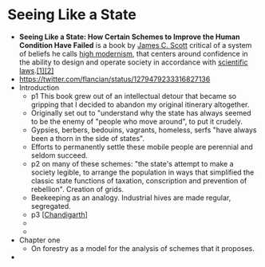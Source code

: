 # Seeing Like a State
- __**Seeing Like a State: How Certain Schemes to Improve the Human Condition Have Failed**__ is a book by [James C. Scott](https://en.wikipedia.org/wiki/James_C._Scott) critical of a system of beliefs he calls [high modernism](https://en.wikipedia.org/wiki/High_modernism), that centers around confidence in the ability to design and operate society in accordance with [scientific laws](https://en.wikipedia.org/wiki/Scientific_laws).[[1]](https://en.wikipedia.org/wiki/Seeing_Like_a_State#cite_note-1)[[2]](https://en.wikipedia.org/wiki/Seeing_Like_a_State#cite_note-nyt-review-2)
- https://twitter.com/flancian/status/1279479233316827136
- Introduction
    - p1 This book grew out of an intellectual detour that became so gripping that I decided to abandon my original itinerary altogether.
    - Originally set out to "understand why the state has always seemed to be the enemy of "people who move around", to put it crudely.
    - Gypsies, berbers, bedouins, vagrants, homeless, serfs "have always been a thorn in the side of states".
    - Efforts to permanently settle these mobile people are perennial and seldom succeed.
    - p2 on many of these schemes: "the state's attempt to make a society legible, to arrange the population in ways that simplified the classic state functions of taxation, conscription and prevention of rebellion". Creation of grids.
    - Beekeeping as an analogy. Industrial hives are made regular, segregated.
    - p3 [[Chandigarth]]
    - 
    - 
- Chapter one
    - On forestry as a model for the analysis of schemes that it proposes.
- 

[//begin]: # "Autogenerated link references for markdown compatibility"
[Chandigarth]: chandigarth "Chandigarth"
[//end]: # "Autogenerated link references"